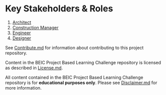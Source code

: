 # Key Stakeholders & Roles

1. [Architect](https://github.com/BEICBIM/BEICPBLChallenge/blob/master/Phase3/Stakeholders_Roles/Architect.md)
2. [Construction Manager](https://github.com/BEICBIM/BEICPBLChallenge/blob/master/Phase3/Stakeholders_Roles/ConstructionManager.md)
3. [Engineer](https://github.com/BEICBIM/BEICPBLChallenge/blob/master/Phase3/Stakeholders_Roles/Engineer.md)
4. [Designer]()

See [Contribute.md](https://github.com/BEICBIM/BEICPBLChallenge/blob/master/Contribute.md) for information about contributing to this project repository.

Content in the BEIC Project Based Learning Challenge repository is licensed as described in [License.md](https://github.com/BEICBIM/BEICPBLChallenge/blob/master/License.md).

All content contained in the BEIC Project Based Learning Challenge repository is for **educational purposes only**.  Please see [Disclaimer.md](https://github.com/BEICBIM/BEICPBLChallenge/blob/master/Disclaimer.md) for more information.
